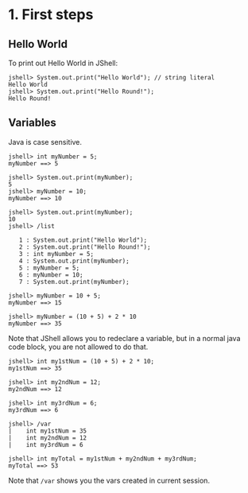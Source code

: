 # 1. First steps
## Hello World
To print out Hello World in JShell:
```console
jshell> System.out.print("Hello World"); // string literal
Hello World
jshell> System.out.print("Hello Round!");
Hello Round!
```

## Variables
Java is case sensitive. 
```console
jshell> int myNumber = 5;
myNumber ==> 5

jshell> System.out.print(myNumber);
5
jshell> myNumber = 10;
myNumber ==> 10

jshell> System.out.print(myNumber);
10
jshell> /list

   1 : System.out.print("Hello World");
   2 : System.out.print("Hello Round!");
   3 : int myNumber = 5;
   4 : System.out.print(myNumber);
   5 : myNumber = 5;
   6 : myNumber = 10;
   7 : System.out.print(myNumber);

jshell> myNumber = 10 + 5;
myNumber ==> 15

jshell> myNumber = (10 + 5) + 2 * 10
myNumber ==> 35
```

Note that JShell allows you to redeclare a variable, but in a normal java code block, you are not allowed to do that. 

```
jshell> int my1stNum = (10 + 5) + 2 * 10;
my1stNum ==> 35

jshell> int my2ndNum = 12;
my2ndNum ==> 12

jshell> int my3rdNum = 6;
my3rdNum ==> 6

jshell> /var
|    int my1stNum = 35
|    int my2ndNum = 12
|    int my3rdNum = 6

jshell> int myTotal = my1stNum + my2ndNum + my3rdNum;
myTotal ==> 53
```
Note that `/var` shows you the vars created in current session. 



















